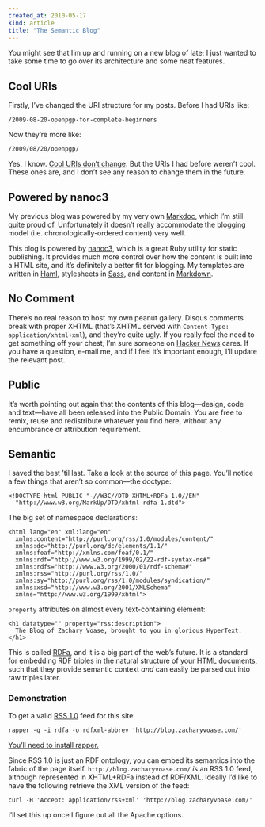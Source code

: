 ```yaml
---
created_at: 2010-05-17
kind: article
title: "The Semantic Blog"
---
```


You might see that I’m up and running on a new blog of late; I just wanted to
take some time to go over its architecture and some neat features.


## Cool URIs

Firstly, I’ve changed the URI structure for my posts. Before I had URIs like:

    /2009-08-20-openpgp-for-complete-beginners

Now they’re more like:

    /2009/08/20/openpgp/

Yes, I know. [Cool URIs don’t change](http://www.w3.org/Provider/Style/URI). But
the URIs I had before weren’t cool. These ones are, and I don’t see any reason
to change them in the future.


## Powered by nanoc3

My previous blog was powered by my very own [Markdoc](http://markdoc.org/),
which I’m still quite proud of. Unfortunately it doesn’t really accommodate the
blogging model (i.e. chronologically-ordered content) very well.

This blog is powered by [nanoc3](http://nanoc.stoneship.org/), which is a great
Ruby utility for static publishing. It provides much more control over how the
content is built into a HTML site, and it’s definitely a better fit for
blogging. My templates are written in [Haml](http://haml-lang.com), stylesheets
in [Sass](http://sass-lang.com/), and content in
[Markdown](http://daringfireball.net/projects/markdown/).


## No Comment

There’s no real reason to host my own peanut gallery. Disqus comments break with
proper XHTML (that’s XHTML served with `Content-Type: application/xhtml+xml`),
and they’re quite ugly. If you really feel the need to get something off your
chest, I’m sure someone on [Hacker News](http://news.ycombinator.com/) cares. If
you have a question, e-mail me, and if I feel it’s important enough, I’ll update
the relevant post.


## Public

It’s worth pointing out again that the contents of this blog—design, code and
text—have all been released into the Public Domain. You are free to remix, reuse
and redistribute whatever you find here, without any encumbrance or attribution
requirement.


## Semantic

I saved the best ’til last. Take a look at the source of this page. You’ll
notice a few things that aren’t so common—the doctype:

    <!DOCTYPE html PUBLIC "-//W3C//DTD XHTML+RDFa 1.0//EN"
      "http://www.w3.org/MarkUp/DTD/xhtml-rdfa-1.dtd">

The big set of namespace declarations:

    <html lang="en" xml:lang="en"
      xmlns:content="http://purl.org/rss/1.0/modules/content/"
      xmlns:dc="http://purl.org/dc/elements/1.1/"
      xmlns:foaf="http://xmlns.com/foaf/0.1/"
      xmlns:rdf="http://www.w3.org/1999/02/22-rdf-syntax-ns#"
      xmlns:rdfs="http://www.w3.org/2000/01/rdf-schema#"
      xmlns:rss="http://purl.org/rss/1.0/"
      xmlns:sy="http://purl.org/rss/1.0/modules/syndication/"
      xmlns:xsd="http://www.w3.org/2001/XMLSchema"
      xmlns="http://www.w3.org/1999/xhtml">

`property` attributes on almost every text-containing element:

    <h1 datatype="" property="rss:description">
      The Blog of Zachary Voase, brought to you in glorious HyperText.
    </h1>

This is called [RDFa](http://en.wikipedia.org/wiki/RDFa), and it is a big part
of the web’s future. It is a standard for embedding RDF triples in the natural
structure of your HTML documents, such that they provide semantic context
*and* can easily be parsed out into raw triples later.


### Demonstration

To get a valid [RSS 1.0](http://web.resource.org/rss/1.0/) feed for this site:

    rapper -q -i rdfa -o rdfxml-abbrev 'http://blog.zacharyvoase.com/'

<ins>
  You’ll need to
  <a href="http://blog.datagraph.org/2010/04/transmuting-ntriples">install rapper</a>.
</ins>

Since RSS 1.0 is just an RDF ontology, you can embed its semantics into the
fabric of the page itself. `http://blog.zacharyvoase.com/` *is* an RSS 1.0 feed,
although represented in XHTML+RDFa instead of RDF/XML. Ideally I’d like to have
the following retrieve the XML version of the feed:

    curl -H 'Accept: application/rss+xml' 'http://blog.zacharyvoase.com/'

I’ll set this up once I figure out all the Apache options.
